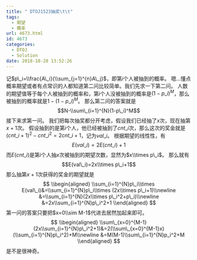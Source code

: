 ```yaml
---
title: " DTOJ1523抽奖\t\t"
tags:
  - 期望
  - 概率
url: 4673.html
id: 4673
categories:
  - DTOJ
  - Solution
date: 2018-10-28 13:52:26
---
```


记$p\_i=\\frac{A\_i}{\\sum_{j=1}^{n}A\_j}$，即第$i$个人被抽到的概率。 嗯…懂点概率期望或者有点常识的人都知道第二问比较简单。我们先求一下第二问。 人数的期望值等于每个人被抽到的概率和，第$i$个人没被抽到的概率是$(1-p\_i)^M$，那么被抽到的概率就是$1-(1-p\_i)^M$。 那么第二问的答案就是 $$N-\\sum\_{i=1}^{N}(1-p\_i)^M$$ 接下来求第一问。 我们把每次抽奖都分开考虑，假设我们已经抽了$x$次，现在抽第$x+1$次。 假设抽到的是第$i$个人，他已经被抽到了$cnt\_i$次，那么这次的奖金就是$(cnt\_i+1)^2-cnt\_i^2=2cnt\_i+1$，记为$val\_i$。 根据期望的线性性，有 $$E(val\_i)=2E(cnt\_i)+1$$ 而$E(cnt\_i)$是第$i$个人抽$x$次被抽到的期望次数，显然为$x\\times p\_i$。 那么就有 $$E(val\_i)=2x\\times p\_i+1$$ 那么抽第$x+1$次获得的奖金的期望就是 $$ \\begin{aligned} \\sum_{i=1}^{N}p\_i\\times E(val\_i)&=\\sum_{i=1}^{N}p\_i\\times (2x\\times p\_i+1)\\newline &=\\sum_{i=1}^{N}(2x\\times p\_i^2+p\_i)\\newline &=2x\\sum_{i=1}^{N}p\_i^2+1 \\end{aligned} $$ 第一问的答案只要把$x=0\\sim M-1$代进去居然加起来即可。 $$ \\begin{aligned} \\sum\_{x=0}^{M-1}(2x\\sum_{i=1}^{N}p\_i^2+1)&=2(\\sum\_{x=0}^{M-1}x)(\\sum_{i=1}^{N}p\_i^2)+M\\newline &=M(M-1)\\sum\_{i=1}^{N}p_i^2+M \\end{aligned} $$ 是不是很神奇。